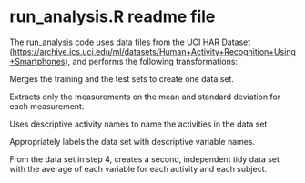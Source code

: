 run_analysis.R readme file
===================
The run_analysis code uses data files from the UCI HAR Dataset (https://archive.ics.uci.edu/ml/datasets/Human+Activity+Recognition+Using+Smartphones),
and performs the following transformations:

Merges the training and the test sets to create one data set.

Extracts only the measurements on the mean and standard deviation for each measurement. 

Uses descriptive activity names to name the activities in the data set

Appropriately labels the data set with descriptive variable names. 

From the data set in step 4, creates a second, independent tidy data set with the average of each variable for each activity and each subject.

